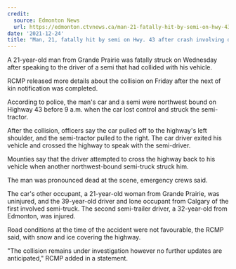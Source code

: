 ```yaml
---
credit:
  source: Edmonton News
  url: https://edmonton.ctvnews.ca/man-21-fatally-hit-by-semi-on-hwy-43-after-crash-involving-different-semi-1.5719320
date: '2021-12-24'
title: "Man, 21, fatally hit by semi on Hwy. 43 after crash involving different semi"
---
```

A 21-year-old man from Grande Prairie was fatally struck on Wednesday after speaking to the driver of a semi that had collided with his vehicle.

RCMP released more details about the collision on Friday after the next of kin notification was completed.

According to police, the man's car and a semi were northwest bound on Highway 43 before 9 a.m. when the car lost control and struck the semi-tractor.

After the collision, officers say the car pulled off to the highway's left shoulder, and the semi-tractor pulled to the right. The car driver exited his vehicle and crossed the highway to speak with the semi-driver.

Mounties say that the driver attempted to cross the highway back to his vehicle when another northwest-bound semi-truck struck him.

The man was pronounced dead at the scene, emergency crews said.

The car's other occupant, a 21-year-old woman from Grande Prairie, was uninjured, and the 39-year-old driver and lone occupant from Calgary of the first involved semi-truck. The second semi-trailer driver, a 32-year-old from Edmonton, was injured.

Road conditions at the time of the accident were not favourable, the RCMP said, with snow and ice covering the highway.

"The collision remains under investigation however no further updates are anticipated," RCMP added in a statement.
